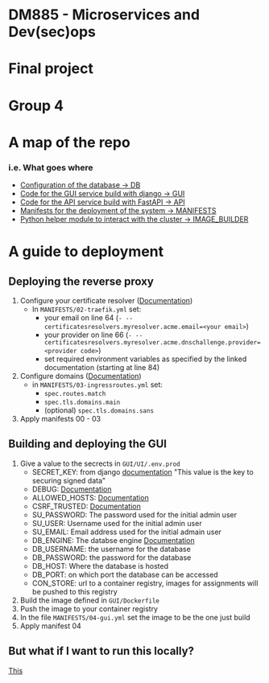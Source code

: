 # DM885 - Microservices and Dev(sec)ops
# Final project
# Group 4

# A map of the repo
### i.e. What goes where
- [Configuration of the database -> DB](DB)
- [Code for the GUI service build with django -> GUI](GUI)
- [Code for the API service build with FastAPI -> API](API)
- [Manifests for the deployment of the system -> MANIFESTS](MANIFESTS)
- [Python helper module to interact with the cluster -> IMAGE_BUILDER](IMAGE_BUILDER)

# A guide to deployment
## Deploying the reverse proxy
1. Configure your certificate resolver ([Documentation](https://doc.traefik.io/traefik/https/acme/#providers))
    - In `MANIFESTS/02-traefik.yml` set:
        - your email on line 64 (`- --certificatesresolvers.myresolver.acme.email=<your email>`)
        - your provider on line 66 (`- --certificatesresolvers.myresolver.acme.dnschallenge.provider=<provider code>`)
        - set required environment variables as specified by the linked documentation (starting at line 84)
1. Configure domains ([Documentation](https://doc.traefik.io/traefik/https/acme/#configuration-examples))
    - in `MANIFESTS/03-ingressroutes.yml` set:
        - `spec.routes.match`
        - `spec.tls.domains.main`
        - (optional) `spec.tls.domains.sans`
1. Apply manifests 00 - 03

## Building and deploying the GUI
1. Give a value to the secrects in `GUI/UI/.env.prod`
    - SECRET_KEY: from django [documentation](https://docs.djangoproject.com/en/5.0/topics/signing/) "This value is the key to securing signed data"
    - DEBUG: [Documentation](https://docs.djangoproject.com/en/5.0/ref/settings/#debug)
    - ALLOWED_HOSTS: [Documentation](https://docs.djangoproject.com/en/5.0/ref/settings/#allowed-hosts)
    - CSRF_TRUSTED: [Documentation](https://docs.djangoproject.com/en/5.0/ref/settings/#csrf-trusted-origins)
    - SU_PASSWORD: The password used for the initial admin user
    - SU_USER: Username used for the initial admin user
    - SU_EMAIL: Email address used for the initial admain user
    - DB_ENGINE: The databse engine [Documentation](https://docs.djangoproject.com/en/5.0/ref/databases/)
    - DB_USERNAME: the username for the database
    - DB_PASSWORD: the password for the database
    - DB_HOST: Where the database is hosted
    - DB_PORT: on which port the database can be accessed
    - CON_STORE: url to a container registry, images for assignments will be pushed to this registry
1. Build the image defined in `GUI/Dockerfile`
1. Push the image to your container registry
1. In the file `MANIFESTS/04-gui.yml` set the image to be the one just build
1. Apply manifest 04


## But what if I want to run this locally?
[This](https://youtu.be/Ef9QnZVpVd8?si=GJXBrbplXsq9dCLL)